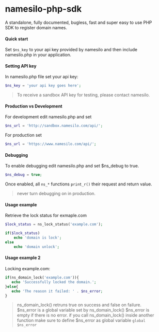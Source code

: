# namesilo-php-sdk
A standalone, fully documented, bugless, fast and super easy to use PHP SDK to register domain names.


#### Quick start

Set `$ns_key` to your api key provided by namesilo and then include namesilo.php in your application.

#### Setting API key
In namesilo.php file set your api key:
```php
$ns_key = 'your api key goes here';
```
> To receive a sandbox API key for testing, please contact namesilo.

#### Production vs Development
For development edit namesilo.php and set
```php
$ns_url = 'http://sandbox.namesilo.com/api/';
```
For production set
```php
$ns_url = 'https://www.namesilo.com/api/'; 
```

#### Debugging 
To enable debugging edit namesilo.php and set $ns_debug to true.
```php
$ns_debug = true;
```
Once enabled, all `ns_*`  functions   `print_r()`  their request and return value.

> never turn debugging on in  production.

#### Usage example
Retrieve the lock status for exmaple.com

```php
$lock_status = ns_lock_status('example.com');

if($lock_status)
    echo 'domain is lock';
else
    echo 'domain unlock';
```

#### Usage example 2
Locking example.com:

```php
if(ns_domain_lock('example.com')){
   echo 'Successfully locked the domain.';
}else{
   echo 'The reason it failed: ' . $ns_error;
}
```
> ns_domain_lock() retruns true on success and false on failure.
> $ns_error is a global variable set by ns_domain_lock()
> $ns_error is empty if there is no error.
> if you call ns_domain_lock() inside another function make sure to define $ns_error as global variable `global $ns_error`
